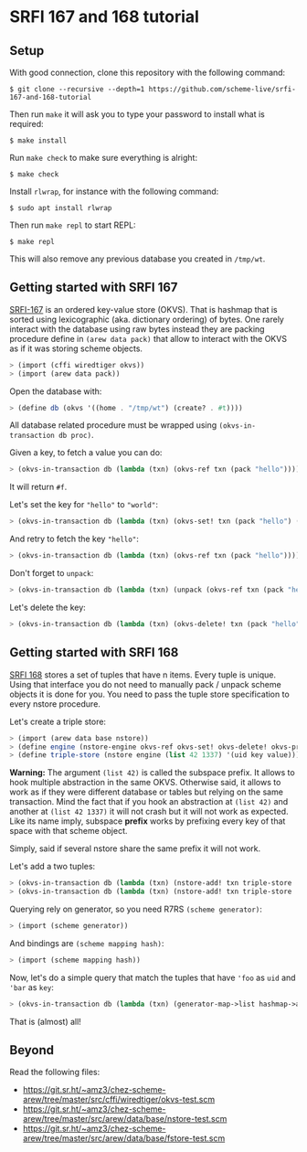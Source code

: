 # SRFI 167 and 168 tutorial

## Setup

With good connection, clone this repository with the following command:

```
$ git clone --recursive --depth=1 https://github.com/scheme-live/srfi-167-and-168-tutorial
```

Then run `make` it will ask you to type your password to install what is required:

```
$ make install
```

Run `make check` to make sure everything is alright:

```
$ make check
```

Install `rlwrap`, for instance with the following command:

```
$ sudo apt install rlwrap
```

Then run `make repl` to start REPL:

```
$ make repl
```

This will also remove any previous database you created in `/tmp/wt`.

## Getting started with SRFI 167

[SRFI-167](https://srfi.schemers.org/srfi-167/) is an ordered
key-value store (OKVS). That is hashmap that is sorted using
lexicographic (aka. dictionary ordering) of bytes. One rarely interact
with the database using raw bytes instead they are packing procedure
define in `(arew data pack)` that allow to interact with the OKVS as
if it was storing scheme objects.

```scheme
> (import (cffi wiredtiger okvs))
> (import (arew data pack))
```

Open the database with:

```scheme
> (define db (okvs '((home . "/tmp/wt") (create? . #t))))
```

All database related procedure must be wrapped using `(okvs-in-transaction db proc)`.

Given a key, to fetch a value you can do:

```scheme
> (okvs-in-transaction db (lambda (txn) (okvs-ref txn (pack "hello"))))
```

It will return `#f`.

Let's set the key for `"hello"` to `"world"`:

```scheme
> (okvs-in-transaction db (lambda (txn) (okvs-set! txn (pack "hello") (pack "world"))))
```

And retry to fetch the key `"hello"`:

```scheme
> (okvs-in-transaction db (lambda (txn) (okvs-ref txn (pack "hello"))))
```

Don't forget to `unpack`:

```scheme
> (okvs-in-transaction db (lambda (txn) (unpack (okvs-ref txn (pack "hello")))))
```

Let's delete the key:

```scheme
> (okvs-in-transaction db (lambda (txn) (okvs-delete! txn (pack "hello"))))
```

## Getting started with SRFI 168

[SRFI 168](https://srfi.schemers.org/srfi-167/) stores a set of tuples
that have n items. Every tuple is unique. Using that interface you do
not need to manually pack / unpack scheme objects it is done for
you. You need to pass the tuple store specification to every nstore
procedure.

Let's create a triple store:

```scheme
> (import (arew data base nstore))
> (define engine (nstore-engine okvs-ref okvs-set! okvs-delete! okvs-prefix))
> (define triple-store (nstore engine (list 42 1337) '(uid key value)))
```

**Warning:** The argument `(list 42)` is called the subspace
prefix. It allows to hook multiple abstraction in the same
OKVS. Otherwise said, it allows to work as if they were different
database or tables but relying on the same transaction. Mind the fact
that if you hook an abstraction at `(list 42)` and another at `(list
42 1337)` it will not crash but it will not work as expected. Like its
name imply, subspace **prefix** works by prefixing every key of that
space with that scheme object.

Simply, said if several nstore share the same prefix it will not work.

Let's add a two tuples:

```scheme
> (okvs-in-transaction db (lambda (txn) (nstore-add! txn triple-store '(foo bar baz))))
> (okvs-in-transaction db (lambda (txn) (nstore-add! txn triple-store '(foo bar qux))))
```

Querying rely on generator, so you need R7RS `(scheme generator)`:

```scheme
> (import (scheme generator))
```

And bindings are `(scheme mapping hash)`:

```scheme
> (import (scheme mapping hash))
```

Now, let's do a simple query that match the tuples that have `'foo` as `uid`
and `'bar` as `key`:

```scheme
> (okvs-in-transaction db (lambda (txn) (generator-map->list hashmap->alist (nstore-from txn triple-store (list 'foo 'bar (nstore-var 'value))))))
```

That is (almost) all!

## Beyond

Read the following files:

- https://git.sr.ht/~amz3/chez-scheme-arew/tree/master/src/cffi/wiredtiger/okvs-test.scm
- https://git.sr.ht/~amz3/chez-scheme-arew/tree/master/src/arew/data/base/nstore-test.scm
- https://git.sr.ht/~amz3/chez-scheme-arew/tree/master/src/arew/data/base/fstore-test.scm
